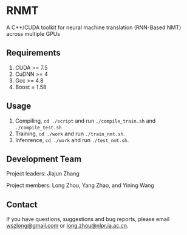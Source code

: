 # RNMT
A C++/CUDA toolkit for neural machine translation (RNN-Based NMT) across multiple GPUs


Requirements
---
1. CUDA >= 7.5
2. CuDNN >= 4
3. Gcc >= 4.8
4. Boost = 1.58


Usage
---
1. Compiling, `cd ./script` and run `./compile_train.sh` and `./compile_test.sh`
2. Training, `cd ./work` and run `./train_nmt.sh`.
3. Infenrence, `cd ./work` and run `./test_nmt.sh`.

Development Team
---
Project leaders: Jiajun Zhang

Project members: Long Zhou, Yang Zhao, and Yining Wang


Contact
---

If you have questions, suggestions and bug reports, please email wszlong@gmail.com or long.zhou@nlpr.ia.ac.cn.
